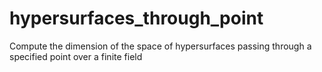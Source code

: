# hypersurfaces_through_point
Compute the dimension of the space of hypersurfaces passing through a specified point over a finite field
